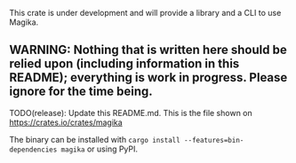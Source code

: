This crate is under development and will provide a library and a CLI to use Magika.

## WARNING: Nothing that is written here should be relied upon (including information in this README); everything is work in progress. Please ignore for the time being.

TODO(release): Update this README.md. This is the file shown on https://crates.io/crates/magika

The binary can be installed with `cargo install --features=bin-dependencies magika` or using PyPI.
